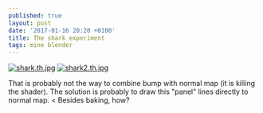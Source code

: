 ```yaml
---
published: true
layout: post
date: '2017-01-16 20:20 +0100'
title: The shark experiment
tags: mine blender
---
```

[![shark.th.jpg](https://cdn.scrot.moe/images/2017/01/16/shark.th.jpg)](https://cdn.scrot.moe/images/2017/01/16/shark.jpg)
[![shark2.th.jpg](https://cdn.scrot.moe/images/2017/01/16/shark2.th.jpg)](https://cdn.scrot.moe/images/2017/01/16/shark2.jpg)

That is probably not the way to combine bump with normal map (it is killing the shader). The solution is probably to draw this "panel" lines directly to normal map. < Besides baking, how?
